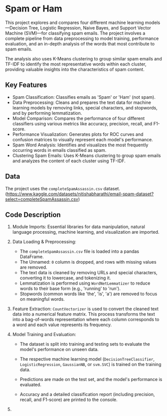 # Spam or Ham
This project explores and compares four different machine learning models—Decision Tree, Logistic Regression, Naive Bayes, and Support Vector Machine (SVM)—for classifying spam emails. The project involves a complete pipeline from data preprocessing to model training, performance evaluation, and an in-depth analysis of the words that most contribute to spam emails.

The analysis also uses K-Means clustering to group similar spam emails and TF-IDF to identify the most representative words within each cluster, providing valuable insights into the characteristics of spam content.

## Key Features
- Spam Classification: Classifies emails as 'Spam' or 'Ham' (not spam).
- Data Preprocessing: Cleans and prepares the text data for machine learning models by removing links, special characters, and stopwords, and by performing lemmatization.
- Model Comparison: Compares the performance of four different classifiers using various metrics like accuracy, precision, recall, and F1-score.
- Performance Visualization: Generates plots for ROC curves and confusion matrices to visually represent each model's performance.
- Spam Word Analysis: Identifies and visualizes the most frequently occurring words in emails classified as spam.
- Clustering Spam Emails: Uses K-Means clustering to group spam emails and analyzes the content of each cluster using TF-IDF.

## Data
The project uses the `completeSpamAssassin.csv` dataset. (https://www.kaggle.com/datasets/nitishabharathi/email-spam-dataset?select=completeSpamAssassin.csv)



## Code Description
1. Module Imports:
   Essential libraries for data manipulation, natural language processing, machine learning, and visualization are imported.

2. Data Loading & Preprocessing:
   - The `completeSpamAssassin.csv` file is loaded into a pandas DataFrame.
   - The Unnamed: `0` column is dropped, and rows with missing values are removed.
   - The text data is cleaned by removing URLs and special characters, converting it to lowercase, and tokenizing it.
   - Lemmatization is performed using `WordNetLemmatizer` to reduce words to their base form (e.g., 'running' to 'run').
   - Stopwords (common words like 'the', 'is', 'a') are removed to focus on meaningful words.
     
3. Feature Extraction:
   `CountVectorizer` is used to convert the cleaned text data into a numerical feature matrix. This process transforms the text into a bag-of-words representation where each column corresponds to a word and each value represents its frequency.

4. Model Training and Evaluation:
   - The dataset is split into training and testing sets to evaluate the model's performance on unseen data.

   - The respective machine learning model (`DecisionTreeClassifier`, `LogisticRegression`, `GaussianNB`, or `svm.SVC`) is trained on the training data.

   - Predictions are made on the test set, and the model's performance is evaluated.

   - Accuracy and a detailed classification report (including precision, recall, and F1-score) are printed to the console.

5. 
